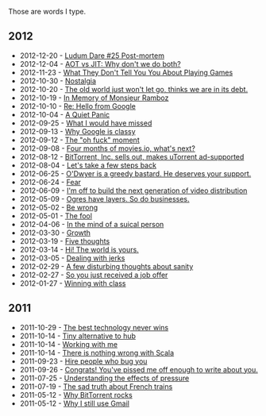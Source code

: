 Those are words I type.

## 2012

  * 2012-12-20 - [Ludum Dare #25 Post-mortem](https://github.com/nddrylliog/blog/blob/master/2012-12-20-ld25-postmortem.md)
  * 2012-12-04 - [AOT vs JIT: Why don't we do both?](https://github.com/nddrylliog/blog/blob/master/2012-12-04-scissors.md)
  * 2012-11-23 - [What They Don't Tell You You About Playing Games](https://github.com/nddrylliog/blog/blob/master/2012-11-23-games.md)
  * 2012-10-30 - [Nostalgia](https://github.com/nddrylliog/blog/blob/master/2012-10-30-nostalgia.md)
  * 2012-10-20 - [The old world just won't let go, thinks we are in its debt.](https://github.com/nddrylliog/blog/blob/master/2012-10-20-olden-world.md)
  * 2012-10-19 - [In Memory of Monsieur Ramboz](https://github.com/nddrylliog/blog/blob/master/2012-10-19-monsieur-ramboz.md)
  * 2012-10-10 - [Re: Hello from Google](https://github.com/nddrylliog/blog/blob/master/2012-10-10-re-hello-from-google.md)
  * 2012-10-04 - [A Quiet Panic](https://github.com/nddrylliog/blog/blob/master/2012-10-04-quiet-panic.md)
  * 2012-09-25 - [What I would have missed](https://github.com/nddrylliog/blog/blob/master/2012-09-25-providence.md)
  * 2012-09-13 - [Why Google is classy](https://github.com/nddrylliog/blog/blob/master/2012-09-13-google.md)
  * 2012-09-12 - [The "oh fuck" moment](https://github.com/nddrylliog/blog/blob/master/2012-09-12-vision.md)
  * 2012-09-08 - [Four months of movies.io, what's next?](https://github.com/nddrylliog/blog/blob/master/2012-09-08-vision.md)
  * 2012-08-12 - [BitTorrent, Inc. sells out, makes uTorrent ad-supported](https://github.com/nddrylliog/blog/blob/master/2012-08-12-utorrent.md)
  * 2012-08-04 - [Let's take a few steps back](https://github.com/nddrylliog/blog/blob/master/2012-08-04-movies.md)
  * 2012-06-25 - [O'Dwyer is a greedy bastard. He deserves your support.](https://github.com/nddrylliog/blog/blob/master/2012-06-25-tvshack.md)
  * 2012-06-24 - [Fear](https://github.com/nddrylliog/blog/blob/master/2012-06-24-fear.md)
  * 2012-06-09 - [I'm off to build the next generation of video distribution](https://github.com/nddrylliog/blog/blob/master/2012-06-09-moviesio.md)
  * 2012-05-09 - [Ogres have layers. So do businesses.](https://github.com/nddrylliog/blog/blob/master/2012-05-09-layers.md)
  * 2012-05-02 - [Be wrong](https://github.com/nddrylliog/blog/blob/master/2012-05-02-be-wrong.md)
  * 2012-05-01 - [The fool](https://github.com/nddrylliog/blog/blob/master/2012-05-01-the-fool.md)
  * 2012-04-06 - [In the mind of a suical person](https://github.com/nddrylliog/blog/blob/master/2012-04-06-suicide.md)
  * 2012-03-30 - [Growth](https://github.com/nddrylliog/blog/blob/master/2012-03-30-growth.md)
  * 2012-03-19 - [Five thoughts](https://github.com/nddrylliog/blog/blob/master/2012-03-19-five-thoughts.md)
  * 2012-03-14 - [Hi! The world is yours.](https://github.com/nddrylliog/blog/blob/master/2012-03-14-thebootstrap.md)
  * 2012-03-05 - [Dealing with jerks](https://github.com/nddrylliog/blog/blob/master/2012-03-05-jerks.md)
  * 2012-02-29 - [A few disturbing thoughts about sanity](https://github.com/nddrylliog/blog/blob/master/2012-02-29-sanity.md)
  * 2012-02-27 - [So you just received a job offer](https://github.com/nddrylliog/blog/blob/master/2012-02-27-job-offers.md)
  * 2012-01-27 - [Winning with class](https://github.com/nddrylliog/blog/blob/master/2012-01-27-winning.md)

## 2011

  * 2011-10-29 - [The best technology never wins](https://github.com/nddrylliog/blog/blob/master/2011-10-29-software-evolution.md)
  * 2011-10-14 - [Tiny alternative to hub](https://github.com/nddrylliog/blog/blob/master/2011-10-14-tiny-hub.md)
  * 2011-10-14 - [Working with me](https://github.com/nddrylliog/blog/blob/master/2011-10-14-working-with-me.md)
  * 2011-10-14 - [There is nothing wrong with Scala](https://github.com/nddrylliog/blog/blob/master/2011-10-14-scala.md)
  * 2011-09-23 - [Hire people who bug you](https://github.com/nddrylliog/blog/blob/master/2011-09-23-nagging.md)
  * 2011-09-26 - [Congrats! You've pissed me off enough to write about you.](https://github.com/nddrylliog/blog/blob/master/2011-09-06-nodejs-vs-jruby.md)
  * 2011-07-25 - [Understanding the effects of pressure](https://github.com/nddrylliog/blog/blob/master/2011-07-25-pressure.md)
  * 2011-07-19 - [The sad truth about French trains](https://github.com/nddrylliog/blog/blob/master/2011-07-19-sncf.md)
  * 2011-05-12 - [Why BitTorrent rocks](https://github.com/nddrylliog/blog/blob/master/2011-05-12-gmail.md)
  * 2011-05-12 - [Why I still use Gmail](https://github.com/nddrylliog/blog/blob/master/2011-05-12-bittorrent.md)
